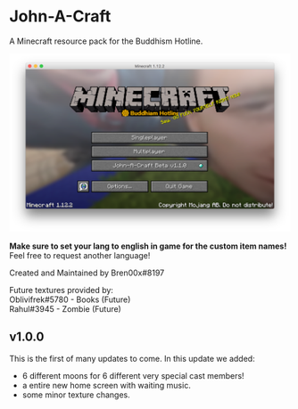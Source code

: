 # John-A-Craft
A Minecraft resource pack for the Buddhism Hotline. 

![alt text](https://github.com/Bren00x/bren00x.github.io/blob/master/old/Screen%20Shot%202018-07-17%20at%2010.14.36%20PM.png?raw=true "Logo Title Text 1")


**Make sure to set your lang to english in game for the custom item names!** Feel free to request another language! 

Created and Maintained by Bren00x#8197

Future textures provided by:  
Oblivifrek#5780 - Books (Future)  
Rahul#3945 - Zombie (Future)



## v1.0.0
This is the first of many updates to come. In this update we added:
- 6 different moons for 6 different very special cast members!
- a entire new home screen with waiting music.
- some minor texture changes.
